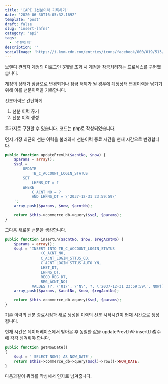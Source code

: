 ```yaml
---
title: '[API ]선분이력 기록하기'
date: '2020-06-30T16:05:32.169Z'
template: 'post'
draft: false
slug: 'insert-lhfns'
category: 'api'
tags:
  - '선분이력'
description: ''
socialImage: 'https://i.kym-cdn.com/entries/icons/facebook/000/019/513/til.jpg'
---
```


브랜디 관리자 계정의 미로그인 3개월 초과 시 계정을 잠금처리하는 프로세스를 구현했습니다.

계정의 상태가 잠금으로 변경되거나 잠금 해제가 될 경우에 계정상태 변경이력을 남기기 위해 이를 선분이력을 기록합니다.

선분이력은 간단하게

1. 선분 이력 끊기
2. 선분 이력 생성

두가지로 구현할 수 있습니다. 코드는 php로 작성되었습니다.



먼저 가장 최근의 선분 이력을 불러와서 선분이력 종료 시간을 현재 시간으로 변경합니다.

```php
public function updatePrevLh($acntNo, $now) {
    $params = array();
    $sql =  '
        UPDATE 
            TB_C_ACCOUNT_LOGIN_STATUS
        SET
            LHFNS_DT = ?
        WHERE 
            C_ACNT_NO = ?
            AND LHFNS_DT = \'2037-12-31 23:59:59\'
    ';
    array_push($params, $now, $acntNo);

    return $this->commerce_db->query($sql, $params);
}
```



그다음 새로운 선분을 생성합니다.

```php
public function insertLh($acntNo, $now, $regAcntNo) {
    $params = array();
    $sql = 'INSERT INTO TB_C_ACCOUNT_LOGIN_STATUS 
                (C_ACNT_NO, 
                C_ACNT_LOGIN_STTUS_CD, 
                C_ACNT_LOGIN_STTUS_AUTO_YN, 
                LHST_DT, 
                LHFNS_DT, 
                RECD_REG_DT, 
                REG_ACNT_NO)
            VALUES (?, \'01\', \'N\', ?, \'2037-12-31 23:59:59\', NOW(), ?)';
    array_push($params, $acntNo, $now, $regAcntNo);

    return $this->commerce_db->query($sql, $params);
}
```

기존 이력의 선분 종료시점과 새로 생성된 이력의 선분 시작시간이 현재 시간으로 생성됩니다.

현재 시간은 데이터베이스에서 받아온 후 동일한 값을 updatePrevLh와 insertLh함수에 각각 넘겨줘야 합니다.

```php
public function getNowDate()
{
    $sql = ' SELECT NOW() AS NOW_DATE';
    return $this->commerce_db->query($sql)->row()->NOW_DATE;
}
```

다음과같이 쿼리를 작성해서 인자로 넘겨줍니다.